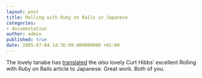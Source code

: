 ```yaml
---
layout: post
title: Rolling with Ruby on Rails in Japanese
categories:
- documentation
author: admin
published: true
date: 2005-07-04 14:36:09.000000000 +01:00
---
```

<p>The lovely tanabe has <a href="http://blog.livedoor.jp/zep716/archives/24182409.html">translated</a> the <i>also</i> lovely Curt Hibbs&#8217; excellent Rolling with Ruby on Rails article to Japanese. Great work. Both of you.</p>